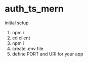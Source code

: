 # auth_ts_mern
 
 initial setup
 
 1) npm i
 2) cd client
 3) npm i
 4) create .env file
 5) define PORT and URI for your app
